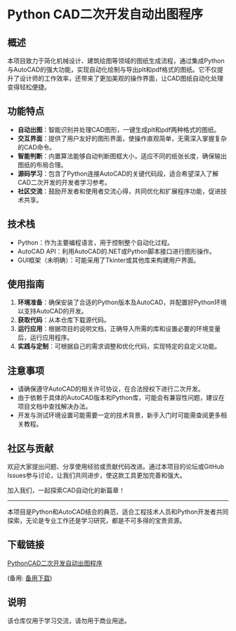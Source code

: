 # Python CAD二次开发自动出图程序

## 概述

本项目致力于简化机械设计、建筑绘图等领域的图纸生成流程，通过集成Python与AutoCAD的强大功能，实现自动化绘制与导出plt和pdf格式的图纸。它不仅提升了设计师的工作效率，还带来了更加美观的操作界面，让CAD图纸自动化处理变得轻松便捷。

## 功能特点

- **自动出图**：智能识别并处理CAD图形，一键生成plt和pdf两种格式的图纸。
- **交互界面**：提供了用户友好的图形界面，使操作直观简单，无需深入掌握复杂的CAD命令。
- **智能判断**：内置算法能够自动判断图框大小，适应不同的纸张长度，确保输出图纸的布局合理。
- **源码学习**：包含了Python连接AutoCAD的关键代码段，适合希望深入了解CAD二次开发的开发者学习参考。
- **社区交流**：鼓励开发者和使用者交流心得，共同优化和扩展程序功能，促进技术共享。

## 技术栈

- Python：作为主要编程语言，用于控制整个自动化过程。
- AutoCAD API：利用AutoCAD的.NET或Python脚本接口进行图形操作。
- GUI框架（未明确）：可能采用了Tkinter或其他库来构建用户界面。

## 使用指南

1. **环境准备**：确保安装了合适的Python版本及AutoCAD，并配置好Python环境以支持AutoCAD的开发。
2. **获取代码**：从本仓库下载源代码。
3. **运行应用**：根据项目的说明文档，正确导入所需的库和设置必要的环境变量后，运行应用程序。
4. **实践与定制**：可根据自己的需求调整和优化代码，实现特定的自定义功能。

## 注意事项

- 请确保遵守AutoCAD的相关许可协议，在合法授权下进行二次开发。
- 由于依赖于具体的AutoCAD版本和Python库，可能会有兼容性问题，建议在项目文档中查找解决办法。
- 开发与测试环境设置可能需要一定的技术背景，新手入门时可能需查阅更多相关教程。

## 社区与贡献

欢迎大家提出问题、分享使用经验或贡献代码改进。通过本项目的论坛或GitHub Issues参与讨论，让我们共同进步，使这款工具更加完善和强大。

加入我们，一起探索CAD自动化的新篇章！

---

本项目是Python和AutoCAD结合的典范，适合工程技术人员和Python开发者共同探索，无论是专业工作还是学习研究，都是不可多得的宝贵资源。

## 下载链接
[PythonCAD二次开发自动出图程序](https://pan.quark.cn/s/51339aaa6913) 

(备用: [备用下载](https://pan.baidu.com/s/1UHCiuYupdtbU4gYQ3U-GoA?pwd=1234))

## 说明

该仓库仅用于学习交流，请勿用于商业用途。
